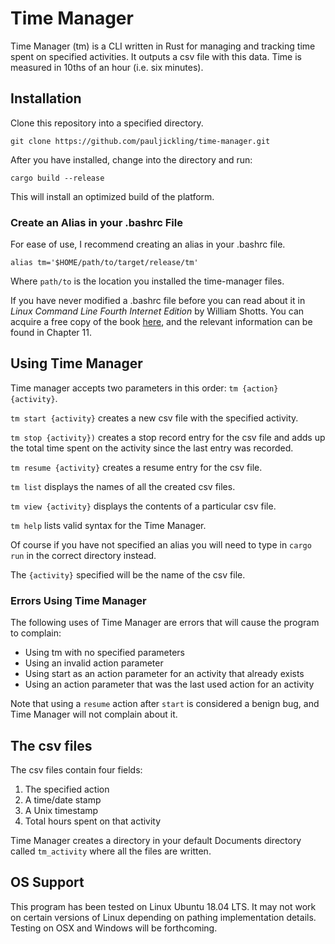 # Time Manager

Time Manager (tm) is a CLI written in Rust for managing and tracking time spent on specified activities. It outputs a csv file with this data. Time is measured in 10ths of an hour (i.e. six minutes).

## Installation

Clone this repository into a specified directory.

`git clone https://github.com/pauljickling/time-manager.git`

After you have installed, change into the directory and run:

`cargo build --release`

This will install an optimized build of the platform. 

### Create an Alias in your .bashrc File

For ease of use, I recommend creating an alias in your .bashrc file.

`alias tm='$HOME/path/to/target/release/tm'`

Where `path/to` is the location you installed the time-manager files.

If you have never modified a .bashrc file before you can read about it in *Linux Command Line Fourth Internet Edition* by William Shotts. You can acquire a free copy of the book [here](http://www.linuxcommand.org/tlcl.php/), and the relevant information can be found in Chapter 11.

## Using Time Manager

Time manager accepts two parameters in this order: `tm {action} {activity}`.

`tm start {activity}` creates a new csv file with the specified activity.

`tm stop {activity})` creates a stop record entry for the csv file and adds up the total time spent on the activity since the last entry was recorded.

`tm resume {activity}` creates a resume entry for the csv file.

`tm list` displays the names of all the created csv files.

`tm view {activity}` displays the contents of a particular csv file.

`tm help` lists valid syntax for the Time Manager.

Of course if you have not specified an alias you will need to type in `cargo run` in the correct directory instead.

The `{activity}` specified will be the name of the csv file.

### Errors Using Time Manager

The following uses of Time Manager are errors that will cause the program to complain:

- Using tm with no specified parameters
- Using an invalid action parameter
- Using start as an action parameter for an activity that already exists
- Using an action parameter that was the last used action for an activity

Note that using a `resume` action after `start` is considered a benign bug, and Time Manager will not complain about it.

## The csv files

The csv files contain four fields:

1. The specified action
2. A time/date stamp
3. A Unix timestamp
4. Total hours spent on that activity

Time Manager creates a directory in your default Documents directory called `tm_activity` where all the files are written.

## OS Support

This program has been tested on Linux Ubuntu 18.04 LTS. It may not work on certain versions of Linux depending on pathing implementation details. Testing on OSX and Windows will be forthcoming.
